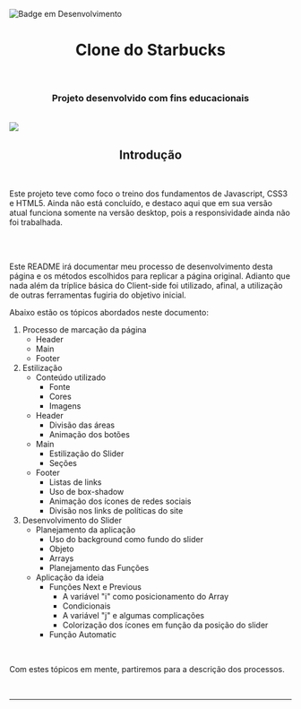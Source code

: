 ![Badge em Desenvolvimento](http://img.shields.io/static/v1?label=STATUS&message=EM%20DESENVOLVIMENTO&color=GREEN&style=for-the-badge)
<h1 align="center">Clone do Starbucks</h1>
<br>
<h3 align="center">Projeto desenvolvido com fins educacionais</h3>
<br>
<img src="./readme/Starbucks%20Clone.png">

<br>
<h2 align="center">Introdução</h2>
<br>
<p>Este projeto teve como foco o treino dos fundamentos de Javascript, CSS3 e HTML5. Ainda não está concluído, e destaco aqui que em sua versão atual funciona somente na versão desktop, pois a responsividade ainda não foi trabalhada.</p>
<br>
<br>
<p>Este README irá documentar meu processo de desenvolvimento desta página e os métodos escolhidos para replicar a página original. Adianto que nada além da tríplice básica do Client-side foi utilizado, afinal, a utilização de outras ferramentas fugiria do objetivo inicial.</p>
<p>Abaixo estão os tópicos abordados neste documento:</p>
<ol>
    <li>Processo de marcação da página
        <ul>
            <li>Header</li>
            <li>Main</li>
            <li>Footer</li>
        </ul>
    </li>
    <li>Estilização
        <ul>
            <li>Conteúdo utilizado
                <ul>
                    <li>Fonte</li>
                    <li>Cores</li>
                    <li>Imagens</li>
                </ul>
            </li>
            <li>Header
                <ul>
                    <li>Divisão das áreas</li>
                    <li>Animação dos botões</li>
                </ul>
            </li>
            <li>Main
                <ul>
                    <li>Estilização do Slider</li>
                    <li>Seções</li>
                </ul>
            </li>
            <li>Footer
                <ul>
                <li>Listas de links</li>
                <li>Uso de box-shadow</li>
                <li>Animação dos ícones de redes sociais</li>
                <li>Divisão nos links de políticas do site</li>
                </ul>
            </li>
        </ul>
    </li>
    <li>Desenvolvimento do Slider
        <ul>
            <li>Planejamento da aplicação
                <ul>
                    <li>Uso do background como fundo do slider</li>
                    <li>Objeto</li>
                    <li>Arrays</li>
                    <li>Planejamento das Funções</li>
                </ul>
            </li>
            <li>Aplicação da ideia
                <ul>
                    <li>Funções Next e Previous
                        <ul>        
                            <li>A variável "i" como posicionamento do Array</li>
                            <li>Condicionais</li>
                            <li>A variável "j" e algumas complicações</li>
                            <li>Colorização dos ícones em função da posição do slider</li>
                        </ul>
                    </li>
                    <li>Função Automatic</li>
                </ul>
            </li>
        </ul>
    </li>
</ol>
<br>
<p>Com estes tópicos em mente, partiremos para a descrição dos processos.</p>
<br>
<hr>

